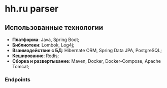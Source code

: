 # hh.ru parser



## Использованные технологии

- **Платформа**: Java, Spring Boot;
- **Библиотеки**: Lombok, Log4j;
- **Взаимодействие с БД**: Hibernate ORM, Spring Data JPA, PostgreSQL;
- **Кеширование**: Redis;
- **Сборка и развертывание**: Maven, Docker, Docker-Compose, Apache Tomcat;

### Endpoints

